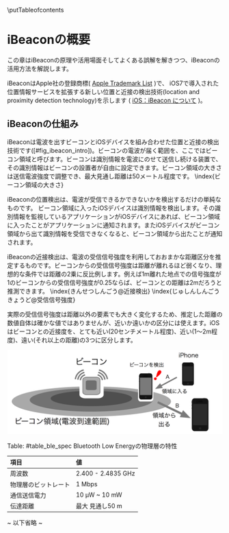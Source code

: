 
<!-- 目次を生成します。 -->
\putTableofcontents

# iBeaconの概要

この章はiBeaconの原理や活用場面そしてよくある誤解を解きつつ、iBeaconの活用方法を解説します。

iBeaconはApple社の登録商標( [Apple Trademark List](https://www.apple.com/legal/intellectual-property/trademark/appletmlist.html) )で、
iOS7で導入された位置情報サービスを拡張する新しい位置と近接の検出技術(location and proximity detection technology)を示します ( [iOS：iBeacon について](http://support.apple.com/kb/HT6048?viewlocale=ja_JP&locale=ja_JP) )。

## iBeaconの仕組み

iBeaconは電波を出すビーコンとiOSデバイスを組み合わせた位置と近接の検出技術です([#fig_ibeacon_intro])。ビーコンの電波が届く範囲を、ここではビーコン領域と呼びます。ビーコンは識別情報を電波にのせて送信し続ける装置で、その識別情報はビーコンの設置者が自由に設定できます。ビーコン領域の大きさは送信電波強度で調整でき、最大見通し距離は50メートル程度です。
\index{ビーコン領域の大きさ}

iBeaconの位置検出は、電波が受信できるかできないかを検出するだけの単純なものです。
ビーコン領域に入ったiOSデバイスは識別情報を検出します。その識別情報を監視しているアプリケーションがiOSデバイスにあれば、ビーコン領域に入ったことがアプリケーションに通知されます。またiOSデバイスがビーコン領域から出て識別情報を受信できなくなると、ビーコン領域から出たことが通知されます。

iBeaconの近接検出は、電波の受信信号強度を利用しておおまかな距離区分を推定するものです。ビーコンからの受信信号強度は距離が離れるほど弱くなり、理想的な条件では距離の2乗に反比例します。例えば1m離れた地点での信号強度が1のビーコンからの受信信号強度が0.25ならば、ビーコンとの距離は2mだろうと推測できます。
\index{きんせつしんごう@近接検出}
\index{じゅしんしんごうきょうど@受信信号強度}

実際の受信信号強度は距離以外の要素でも大きく変化するため、推定した距離の数値自体は確かな値ではありませんが、近いか遠いかの区分には使えます。iOSはビーコンとの近接度を、とても近い(20センチメートル程度)、近い(1〜2m程度)、遠い(それ以上の距離)の3つに区分します。

![ #fig_ibeacon_intro ビーコンとiPhone](fig/ch01_beacon.png)


Table: #table_ble_spec Bluetooth Low Energyの物理層の特性

 項目              | 値                    
:-----------------|:----------------------
 周波数            |   2.400 - 2.4835 GHz    
 物理層のビットレート | 1 Mbps
 通信送信電力       | 10 μW ~ 10 mW
 伝達距離          |  最大 見通し50 m                  

~ 以下省略 ~

